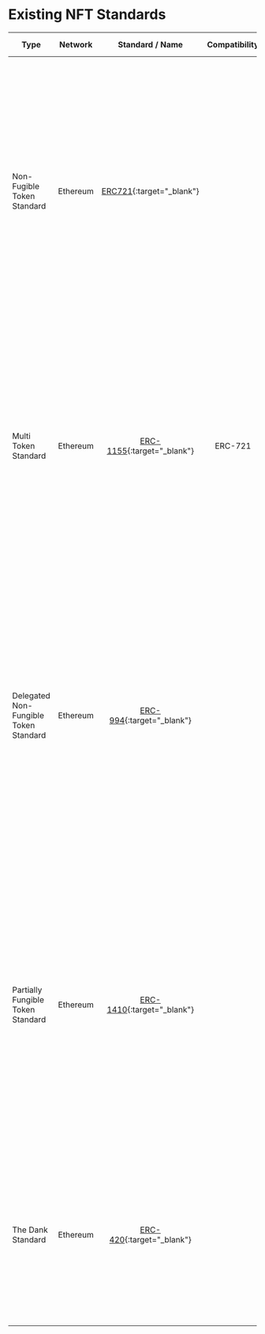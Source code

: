 # Existing NFT Standards

| Type    | Network |  Standard / Name   |   Compatibility   |   Example Usage    |   Purpose    |   Comments / Links  |
| ------------- |:-------------:|:-------------:|:-------------:|:-------------:|:-------------:|:-------------:| 
| Non-Fugible Token Standard    | Ethereum |  [ERC721](https://github.com/ethereum/EIPs/issues/721){:target="_blank"}    |    |   Cryptokitties    |   Standard allowing for tokens to be distinguished from each other, granting the ability to attach tokens to different types of assets and verify their ownership on the blockchain. Put simply, ERC721 is the non-fungible token standard, allowing us to create and exchange NFTs.    |     |
| Multi Token Standard    | Ethereum |  [ERC-1155](https://github.com/ethereum/EIPs/issues/1155){:target="_blank"}    |   ERC-721   |   Weapons and Coins in a Game    |   Created by the team at Enjin, this standard allows for both fungible and non-fungible items in the same smart contract. In doing so, ERC-1155 reduces the amount of data required, creating smoother deployments and requiring a lot less network power.    |     |
| Delegated Non-Fungible Token Standard    | Ethereum |  [ERC-994](https://github.com/ethereum/EIPs/issues/994){:target="_blank"}   |       |   Land registery NFT updated/notified whenever any of its "delegated NFT" change owners    |   ERC-994 has created a system where DNFT’s can identify an area or zone (let’s say the suburb you live in), and can then delegate NFT’s to represent individual houses or parcels of land. In this way, ownership of property can be tokenised whilst also providing a way to update land registries, and legally verify their sale.    |     |
| Partially Fungible Token Standard    | Ethereum |  [ERC-1410](https://github.com/ethereum/eips/issues/1410){:target="_blank"}   |      |       |  Both differentiated ownership and transparent restrictions. This interface supports an owner’s tokens to be grouped into partitions, with each of them being represented by an identifying key and a balance. Some of these partitions can be fungible while others are non-fungible.    |    |
| The Dank Standard    | Ethereum |  [ERC-420](https://medium.com/pepedapp/erc-420%C2%B9-the-dank-standard-83d7bb5fe18e){:target="_blank"}   |      |       |   Legacy standard proposal. This standard was proposed by the PepeDapp team. Designed with digital trading cards in mind. It takes into account that in a deck of trading cards    |     |


